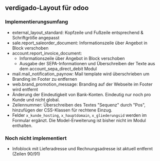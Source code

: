 ## verdigado-Layout für odoo

### Implementierungsumfang

-   external_layout_standard: Kopfzeile und Fußzeile entsprechend & Schriftgröße
    angepasst
-   sale.report_saleorder_document: Informationszeile über Angebot in Block verschoben
-   account.report_invoice_document:
    -   Informationszeile über Angebot in Block verschoben
    -   Ausgabe der SEPA-Informationen und Überschreiben der Texte aus dem
        account_sepa_direct_debit Modul
-   mail.mail_notification_paynow: Mail template wird überschrieben um Branding im
    Footer zu entfernen
-   web.brand_promotion_message: Branding auf der Webseite im Footer wird entfernt
-   Änderung der Eindeutigkeit von Bank-Konten. Eindeutig nur noch pro Kunde und nicht
    global.
-   Zeilennummer: Überschreiben des Textes "Sequenz" durch "Pos", hinzufügen der
    CSS-Klassen für rechtene Einzug.
-   Felder `x_kunde_hosting`, `x_hauptdomain`, `x_gliederungsid` werden im Formular
    ergänzt. Die Model-Erweiterung ist bisher nicht im Modul enthalten.

### Noch nicht implementiert

-   Infoblock mit Lieferadresse und Rechnungsadresse ist aktuell entfernt (Zeilen 90/91)
